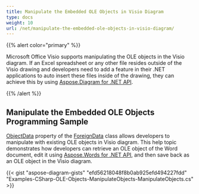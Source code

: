```yaml
---
title: Manipulate the Embedded OLE Objects in Visio Diagram
type: docs
weight: 10
url: /net/manipulate-the-embedded-ole-objects-in-visio-diagram/
---
```


{{% alert color="primary" %}}

Microsoft Office Visio supports manipulating the OLE objects in the Visio diagram. If an Excel spreadsheet or any other file resides outside of the Visio drawing and developers need to add a feature in their .NET applications to auto insert these files inside of the drawing, they can achieve this by using [Aspose.Diagram for .NET API](https://products.aspose.com/diagram/net).

{{% /alert %}}
## **Manipulate the Embedded OLE Objects Programming Sample**
[ObjectData](http://www.aspose.com/api/net/diagram/aspose.diagram/foreigndata/properties/objectdata) property of the [ForeignData](http://www.aspose.com/api/net/diagram/aspose.diagram/foreigndata) class allows developers to manipulate with existing OLE objects in Visio diagram. This help topic demonstrates how developers can retrieve an OLE object of the Word document, edit it using [Aspose.Words for .NET API](https://products.aspose.com/words/net), and then save back as an OLE object in the Visio diagram.

{{< gist "aspose-diagram-gists" "efd56218048f8b0ab925efd494227fdd" "Examples-CSharp-OLE-Objects-ManipulateObjects-ManipulateObjects.cs" >}}
